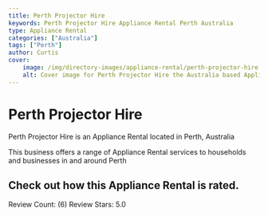 ```yaml
---
title: Perth Projector Hire
keywords: Perth Projector Hire Appliance Rental Perth Australia 
type: Appliance Rental 
categories: ["Australia"]
tags: ["Perth"]
author: Curtis
cover:
    image: /img/directory-images/appliance-rental/perth-projector-hire.webp
    alt: Cover image for Perth Projector Hire the Australia based Appliance Rental servicing Perth 
---
```


# Perth Projector Hire
Perth Projector Hire is an Appliance Rental located in Perth, Australia

This business offers a range of Appliance Rental services to households and businesses in and around Perth

## Check out how this Appliance Rental is rated.
Review Count: (6)
Review Stars: 5.0
